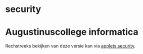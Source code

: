 # security
# Augustinuscollege informatica

Rechstreeks bekijken van deze versie kan via [applets security](https://vnr-csg.github.io/security/).
